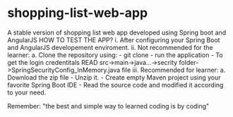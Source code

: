 # shopping-list-web-app
A stable version of shopping list web app developed using Spring boot and AngularJS
HOW TO TEST THE APP?
i. After configuring your Spring Boot and AngularJS developement enviroment.
ii. Not recommended for the learner:
   a. Clone the repository using:
      - git clone <repository name aka URL>
      - run the application
      - To get the login credentitals READ
        src->main->java...->secrity folder->SpringSecurityConfig_InMemory.java file
iii. Recommended for learner:
  a. Download the zip file
    - Unzip it.
    - Create empty Maven project using your favorite Spring Boot IDE
    - Read the source code and modified it according to your need.

Remember: "the best and simple way to learned coding is by coding"
